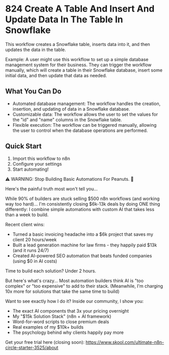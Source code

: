 # 824 Create A Table And Insert And Update Data In The Table In Snowflake

This workflow creates a Snowflake table, inserts data into it, and then updates the data in the table.

Example: A user might use this workflow to set up a simple database management system for their business. They can trigger the workflow manually, which will create a table in their Snowflake database, insert some initial data, and then update that data as needed.

## What You Can Do
- Automated database management: The workflow handles the creation, insertion, and updating of data in a Snowflake database.
- Customizable data: The workflow allows the user to set the values for the "id" and "name" columns in the Snowflake table.
- Flexible execution: The workflow can be triggered manually, allowing the user to control when the database operations are performed.

## Quick Start
1. Import this workflow to n8n
2. Configure your settings
3. Start automating!

⚠️ WARNING: Stop Building Basic Automations For Peanuts. 🚫

Here's the painful truth most won't tell you...

While 90% of builders are stuck selling $500 n8n workflows (and working way too hard)...
I'm consistently closing $6k-13k deals by doing ONE thing differently:
I combine simple automations with custom AI that takes less than a week to build.

Recent client wins:
* Turned a basic invoicing headache into a $6k project that saves my client 20 hours/week
* Built a lead generation machine for law firms - they happily paid $13k (and it runs 24/7)
* Created AI-powered SEO automation that beats funded companies (using $0 in AI costs)

Time to build each solution? Under 2 hours.

But here's what's crazy...
Most automation builders think AI is "too complex" or "too expensive" to add to their stack.
(Meanwhile, I'm charging 10x more for solutions that take the same time to build)

Want to see exactly how I do it?
Inside our community, I show you:
* The exact AI components that 3x your pricing overnight
* My "$15k Solution Stack" (n8n + AI framework)
* Word-for-word scripts to close premium deals
* Real examples of my $10k+ builds
* The psychology behind why clients happily pay more

Get your free trial here (closing soon): https://www.skool.com/ultimate-n8n-circle-starter-3525/about
